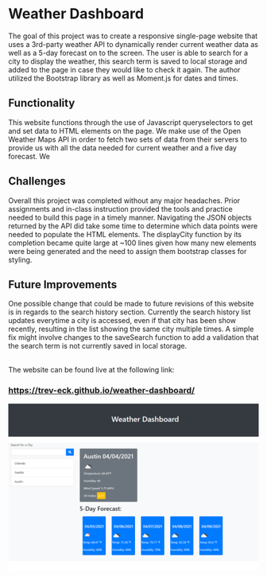 # Weather Dashboard

The goal of this project was to create a responsive single-page website that uses a 3rd-party weather API to dynamically render current weather data as well as a 5-day forecast on to the screen. The user is able to search for a city to display the weather, this search term is saved to local storage and added to the page in case they would like to check it again. The author utilized the Bootstrap library as well as Moment.js for dates and times.

## Functionality

This website functions through the use of Javascript queryselectors to get and set data to HTML elements on the page. We make use of the Open Weather Maps API in order to fetch two sets of data from their servers to provide us with all the data needed for current weather and a five day forecast. We

## Challenges
Overall this project was completed without any major headaches. Prior assignments and in-class instruction provided the tools and practice needed to build this page in a timely manner. Navigating the JSON objects returned by the API did take some time to determine which data points were needed to populate the HTML elements. The displayCity function by its completion became quite large at ~100 lines given how many new elements were being generated and the need to assign them bootstrap classes for styling.

## Future Improvements
One possible change that could be made to future revisions of this website is in regards to the search history section. Currently the search history list updates everytime a city is accessed, even if that city has been show recently, resulting in the list showing the same city multiple times. A simple fix might involve changes to the saveSearch function to add a validation that the search term is not currently saved in local storage.
<br><br>

The website can be found live at the following link: 
### https://trev-eck.github.io/weather-dashboard/
![screenshot of weather dashboard in action](./assets/screenshot.png)